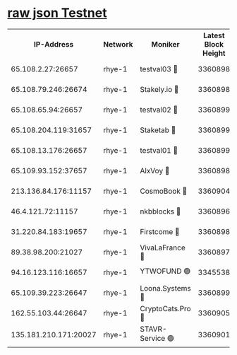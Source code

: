 
[raw json Testnet](https://rpc-check.quickt.stavr.tech/quickt/rpc-quickt-result.json)
=


<table><tr><th>IP-Address</th><th>Network</th><th>Moniker</th><th>Latest Block Height</th><th>Earliest Block Height</th><th>Catching Up</th><th>Voting Power</th><th>Scan Time</th></tr><tr><td>65.108.2.27:26657</td><td>rhye-1</td><td>testval03 🔴</td><td>3360898</td><td>1</td><td>False</td><td>5002050</td><td>2023-11-28T13:42:41.918061712UTC</td></tr><tr><td>65.108.79.246:26674</td><td>rhye-1</td><td>Stakely.io 🔴</td><td>3360898</td><td>1</td><td>False</td><td>10</td><td>2023-11-28T13:42:44.311015965UTC</td></tr><tr><td>65.108.65.94:26657</td><td>rhye-1</td><td>testval02 🔴</td><td>3360899</td><td>1</td><td>False</td><td>5002050</td><td>2023-11-28T13:42:44.695591058UTC</td></tr><tr><td>65.108.204.119:31657</td><td>rhye-1</td><td>Staketab 🔴</td><td>3360899</td><td>1</td><td>False</td><td>9900</td><td>2023-11-28T13:42:47.474936255UTC</td></tr><tr><td>65.108.13.176:26657</td><td>rhye-1</td><td>testval01 🔴</td><td>3360899</td><td>1</td><td>False</td><td>9582010</td><td>2023-11-28T13:42:47.825456940UTC</td></tr><tr><td>65.109.93.152:37657</td><td>rhye-1</td><td>AlxVoy 🔴</td><td>3360898</td><td>433101</td><td>False</td><td>92921</td><td>2023-11-28T13:42:39.073848312UTC</td></tr><tr><td>213.136.84.176:11157</td><td>rhye-1</td><td>CosmoBook 🔴</td><td>3360904</td><td>1674001</td><td>False</td><td>1528057</td><td>2023-11-28T13:43:13.045881485UTC</td></tr><tr><td>46.4.121.72:11157</td><td>rhye-1</td><td>nkbblocks 🔴</td><td>3360896</td><td>1781001</td><td>False</td><td>81901</td><td>2023-11-28T13:42:30.166841438UTC</td></tr><tr><td>31.220.84.183:19657</td><td>rhye-1</td><td>Firstcome 🔴</td><td>3360898</td><td>2731501</td><td>False</td><td>732206</td><td>2023-11-28T13:42:41.530584629UTC</td></tr><tr><td>89.38.98.200:21027</td><td>rhye-1</td><td>VivaLaFrance 🔴</td><td>3360897</td><td>2863001</td><td>False</td><td>10000</td><td>2023-11-28T13:42:36.673242011UTC</td></tr><tr><td>94.16.123.116:16657</td><td>rhye-1</td><td>YTWOFUND 🟢</td><td>3345538</td><td>3089301</td><td>False</td><td>0</td><td>2023-11-28T13:43:15.411108333UTC</td></tr><tr><td>65.109.39.223:26647</td><td>rhye-1</td><td>Loona.Systems 🔴</td><td>3360899</td><td>3287001</td><td>False</td><td>9949</td><td>2023-11-28T13:42:47.101686863UTC</td></tr><tr><td>162.55.103.44:26647</td><td>rhye-1</td><td>CryptoCats.Pro 🔴</td><td>3360905</td><td>3287001</td><td>False</td><td>9999</td><td>2023-11-28T13:43:17.713289359UTC</td></tr><tr><td>135.181.210.171:20027</td><td>rhye-1</td><td>STAVR-Service 🟢</td><td>3360901</td><td>3360001</td><td>False</td><td>0</td><td>2023-11-28T13:42:56.352629240UTC</td></tr></table>